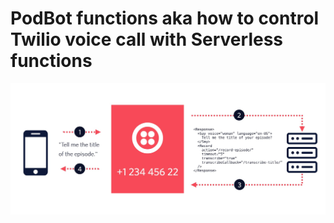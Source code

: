 # PodBot functions aka how to control Twilio voice call with Serverless functions

![TwiML flow for Twilio voice calls](./flow.jpg)
